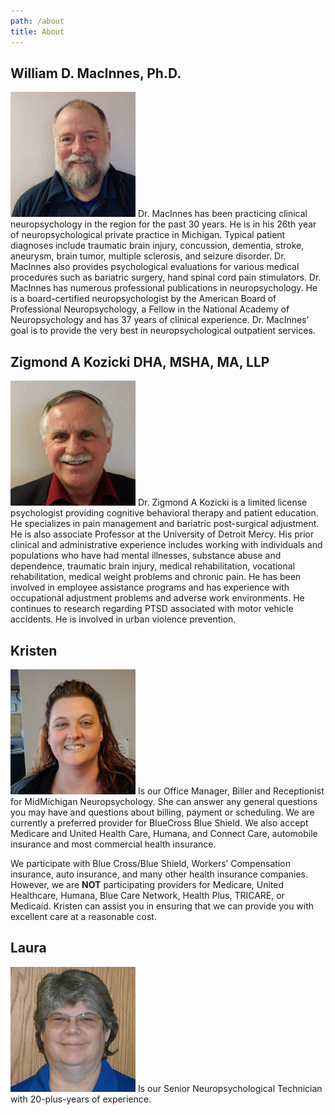 ```yaml
---
path: /about
title: About
---
```


## William D. MacInnes, Ph.D.
![William D MacInnes](bill.jpg)
Dr. MacInnes has been practicing clinical neuropsychology in the region for the past 30 years. He is in his 26th year of neuropsychological private practice in Michigan. Typical patient diagnoses include traumatic brain injury, concussion, dementia, stroke, aneurysm, brain tumor, multiple sclerosis, and seizure disorder. Dr. MacInnes also provides psychological evaluations for various medical procedures such as bariatric surgery, hand spinal cord pain stimulators. Dr. MacInnes has numerous professional publications in neuropsychology. He is a board-certified neuropsychologist by the American Board of Professional Neuropsychology, a Fellow in the National Academy of Neuropsychology and has 37 years of clinical experience. Dr. MacInnes’ goal is to provide the very best in neuropsychological outpatient services.

## Zigmond A Kozicki DHA, MSHA, MA, LLP
![Zigmond A Kozicki](ziggy.jpg)
Dr. Zigmond A Kozicki is a limited license psychologist providing cognitive behavioral therapy and patient education. He specializes in pain management and bariatric post-surgical adjustment. He is also associate Professor at the University of Detroit Mercy. His prior clinical and administrative experience includes working with individuals and populations who have had mental illnesses, substance abuse and dependence, traumatic brain injury, medical rehabilitation, vocational rehabilitation, medical weight problems and chronic pain. He has been involved in employee assistance programs and has experience with occupational adjustment problems and adverse work environments. He continues to research regarding PTSD associated with motor vehicle accidents. He is involved in urban violence prevention.

## Kristen
![Kristen](kristen.jpg)
Is our Office Manager, Biller and Receptionist for MidMichigan Neuropsychology. She can answer any general questions you may have and questions about billing, payment or scheduling. We are currently a preferred provider for BlueCross Blue Shield. We also accept Medicare and United Health Care, Humana, and Connect Care, automobile insurance and most commercial health insurance.

We participate with Blue Cross/Blue Shield, Workers’ Compensation insurance, auto insurance, and many other health insurance companies. However, we are **NOT** participating providers for Medicare, United Healthcare, Humana, Blue Care Network, Health Plus, TRICARE, or Medicaid. Kristen can assist you in ensuring that we can provide you with excellent care at a reasonable cost.

## Laura
![Kristen](laura.jpg)
Is our Senior Neuropsychological Technician with 20-plus-years of experience.
